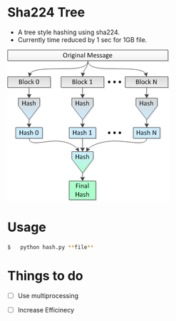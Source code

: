 Sha224 Tree
===========

*	A tree style hashing using sha224.
*	Currently time reduced by 1 sec for 1GB file.

![Block Based Hashing](image.png)


Usage
=====
```sh
$	python hash.py **file**
```

Things to do
============

*	[ ] Use multiprocessing 
*	[ ] Increase Efficinecy

